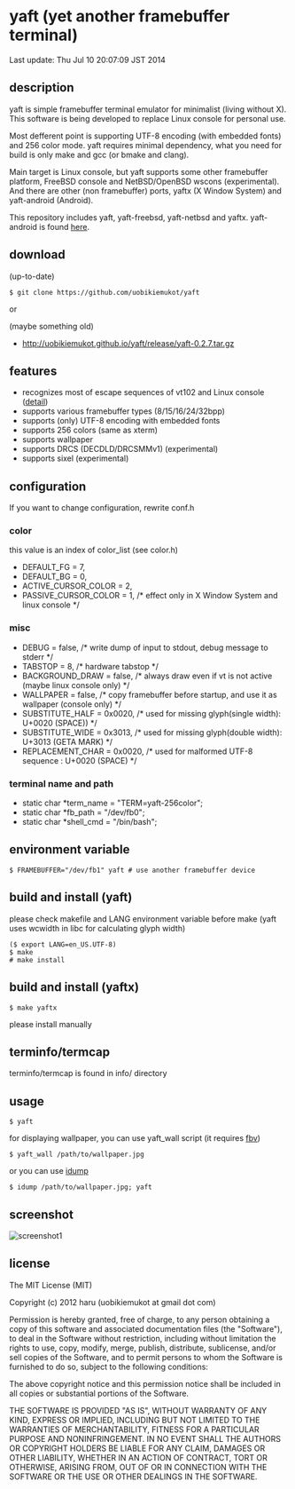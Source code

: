 # yaft (yet another framebuffer terminal)

Last update: Thu Jul 10 20:07:09 JST 2014

## description

yaft is simple framebuffer terminal emulator for minimalist (living without X).
This software is being developed to replace Linux console for personal use.

Most defferent point is supporting UTF-8 encoding (with embedded fonts) and 256 color mode.
yaft requires minimal dependency, what you need for build is only make and gcc (or bmake and clang).

Main target is Linux console, but yaft supports some other framebuffer platform, FreeBSD console and NetBSD/OpenBSD wscons (experimental).
And there are other (non framebuffer) ports, yaftx (X Window System) and yaft-android (Android).

This repository includes yaft, yaft-freebsd, yaft-netbsd and yaftx.
yaft-android is found [here](https://github.com/uobikiemukot/yaft-android).

## download

(up-to-date)

~~~
$ git clone https://github.com/uobikiemukot/yaft
~~~
or

(maybe something old)

-	http://uobikiemukot.github.io/yaft/release/yaft-0.2.7.tar.gz

## features

+	recognizes most of escape sequences of vt102 and Linux console ([detail](http://uobikiemukot.github.io/yaft/escape.html))
+	supports various framebuffer types (8/15/16/24/32bpp)
+	supports (only) UTF-8 encoding with embedded fonts
+	supports 256 colors (same as xterm)
+	supports wallpaper
+	supports DRCS (DECDLD/DRCSMMv1) (experimental)
+	supports sixel (experimental)

## configuration

If you want to change configuration, rewrite conf.h

### color

this value is an index of color_list (see color.h)

+	DEFAULT_FG = 7,
+	DEFAULT_BG = 0,
+	ACTIVE_CURSOR_COLOR  = 2,
+	PASSIVE_CURSOR_COLOR = 1, /* effect only in X Window System and linux console */

### misc

+	DEBUG            = false,  /* write dump of input to stdout, debug message to stderr */
+	TABSTOP          = 8,      /* hardware tabstop */
+	BACKGROUND_DRAW  = false,  /* always draw even if vt is not active (maybe linux console only) */
+	WALLPAPER        = false,  /* copy framebuffer before startup, and use it as wallpaper (console only) */
+	SUBSTITUTE_HALF  = 0x0020, /* used for missing glyph(single width): U+0020 (SPACE)) */
+	SUBSTITUTE_WIDE  = 0x3013, /* used for missing glyph(double width): U+3013 (GETA MARK) */
+	REPLACEMENT_CHAR = 0x0020, /* used for malformed UTF-8 sequence   : U+0020 (SPACE)  */

### terminal name and path

+	static char *term_name = "TERM=yaft-256color";
+	static char *fb_path   = "/dev/fb0";
+	static char *shell_cmd = "/bin/bash";

## environment variable

~~~
$ FRAMEBUFFER="/dev/fb1" yaft # use another framebuffer device
~~~

## build and install (yaft)

please check makefile and LANG environment variable before make
(yaft uses wcwidth in libc for calculating glyph width)

~~~
($ export LANG=en_US.UTF-8)
$ make
# make install
~~~

## build and install (yaftx)

~~~
$ make yaftx
~~~

please install manually

## terminfo/termcap

terminfo/termcap is found in info/ directory

## usage

~~~
$ yaft
~~~

for displaying wallpaper, you can use yaft_wall script (it requires [fbv])

~~~
$ yaft_wall /path/to/wallpaper.jpg
~~~

or you can use [idump]

~~~
$ idump /path/to/wallpaper.jpg; yaft
~~~

[fbv]: http://www.eclis.ch/fbv/
[idump]: https://github.com/uobikiemukot/idump

## screenshot

![screenshot1](http://uobikiemukot.github.io/img/yaft-screenshot.png)

## license
The MIT License (MIT)

Copyright (c) 2012 haru (uobikiemukot at gmail dot com)

Permission is hereby granted, free of charge, to any person obtaining a copy of this software and associated documentation files (the "Software"), to deal in the Software without restriction, including without limitation the rights to use, copy, modify, merge, publish, distribute, sublicense, and/or sell copies of the Software, and to permit persons to whom the Software is furnished to do so, subject to the following conditions:

The above copyright notice and this permission notice shall be included in all copies or substantial portions of the Software.

THE SOFTWARE IS PROVIDED "AS IS", WITHOUT WARRANTY OF ANY KIND, EXPRESS OR IMPLIED, INCLUDING BUT NOT LIMITED TO THE WARRANTIES OF MERCHANTABILITY, FITNESS FOR A PARTICULAR PURPOSE AND NONINFRINGEMENT. IN NO EVENT SHALL THE AUTHORS OR COPYRIGHT HOLDERS BE LIABLE FOR ANY CLAIM, DAMAGES OR OTHER LIABILITY, WHETHER IN AN ACTION OF CONTRACT, TORT OR OTHERWISE, ARISING FROM, OUT OF OR IN CONNECTION WITH THE SOFTWARE OR THE USE OR OTHER DEALINGS IN THE SOFTWARE.
